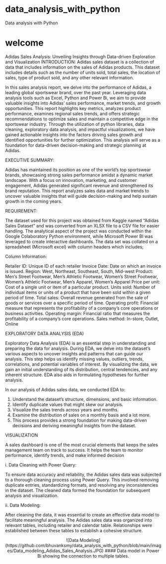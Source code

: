 
# data_analysis_with_python
Data analysis with Python

welcome
=======
Adidas Sales Analysis: Unveiling Insights through Data-driven Exploration and Visualization
INTRODUCTION:
  Adidas sales dataset is a collection of data that includes information on the sales of Adidas products. This dataset includes details such as the number of units sold, total sales, the location of sales, type of product sold, and any other relevant information.

In this sales analysis report, we delve into the performance of Adidas, a leading global sportswear brand, over the past year. Leveraging data analysis tools such as Excel, Python and Power Bi, we aim to provide valuable insights into Adidas’ sales performance, market trends, and growth opportunities. This report highlights key metrics, analyzes product performance, examines regional sales trends, and offers strategic recommendations to optimize sales and maintain a competitive edge in the sportswear industry. Through the utilization of python libraries, data cleaning, exploratory data analysis, and impactful visualizations, we have gained actionable insights into the factors driving sales growth and identified opportunities for further optimization. This analysis will serve as a foundation for data-driven decision-making and strategic planning at Adidas.

EXECUTIVE SUMMARY:

Adidas has maintained its position as one of the world’s top sportswear brands, showcasing strong sales performance amidst a dynamic market landscape. With a focus on innovation, marketing, and customer engagement, Adidas generated significant revenue and strengthened its brand reputation. This report analyzes sales data and market trends to uncover valuable insights that will guide decision-making and help sustain growth in the coming years.

REQUIREMENT:

The dataset used for this project was obtained from Kaggle named “Adidas Sales Dataset” and was converted from an XLSX file to a CSV file for easier handling. The analytical aspect of the project was conducted within the Google Colaboratory Python environment, while Microsoft Power BI was leveraged to create interactive dashboards. The data set was collated on a spreadsheet (Microsoft excel) with column headers which includes;

Column Information:

Retailer ID: Unique ID of each retailer
Invoice Date: Date on which an invoice is issued.
Region: West, Northeast, Southeast, South, Mid-west
Product: Men’s Street Footwear, Men’s Athletic Footwear, Women’s Street Footwear, Women’s Athletic Footwear, Men’s Apparel, Women’s Apparel
Price per unit: Cost of a single unit or item of a particular product.
Units sold: Number of individual items or units of a product that have been sold within a given period of time.
Total sales: Overall revenue generated from the sale of goods or services over a specific period of time.
Operating profit: Financial measure that represents the profitability of a company’s core operations or business activities.
Operating margin: Financial ratio that measures the profitability of a company’s core operations.
Sales method: In-store, Outlet, Online

EXPLORATORY DATA ANALYSIS (EDA)

Exploratory Data Analysis (EDA) is an essential step in understanding and preparing the data for analysis. During EDA, we delve into the dataset’s various aspects to uncover insights and patterns that can guide our analysis. This step helps us identify missing values, outliers, trends, correlations, and potential variables of interest. By visualizing the data, we gain an initial understanding of its distribution, central tendencies, and any inherent structure. EDA also aids in formulating hypotheses for further analysis.

In our analysis of Adidas sales data, we conducted EDA to:

1) Understand the dataset’s structure, dimensions, and basic information.
2) Identify duplicate values that might skew our analysis.
3) Visualize the sales trends across years and months.
4) Examine the distribution of sales on a monthly basis and a lot more.
5) This process provides a strong foundation for making data-driven decisions and deriving meaningful insights from the dataset.

VISUALIZATION

A sales dashboard is one of the most crucial elements that keeps the sales management team on track to success. It helps the team to monitor performance, identify trends, and make informed decision

i. Data Cleaning with Power Query:

To ensure data accuracy and reliability, the Adidas sales data was subjected to a thorough cleaning process using Power Query. This involved removing duplicate entries, standardizing formats, and resolving any inconsistencies in the dataset. The cleaned data formed the foundation for subsequent analysis and visualization.

ii. Data Modeling:

After cleaning the data, it was essential to create an effective data model to facilitate meaningful analysis. The Adidas sales data was organized into relevant tables, including retailer and calendar table. Relationships were established between these tables to establish a cohesive structure.
<center>
![Data Modeling](https://github.com/bhuvanksmy/data_analysis_with_python/blob/main/images/Data_modeling_Adidas_Sales_Analysis.JPG)
#### Data model in Power Bi showing the connection to multiple tables.
</center>

